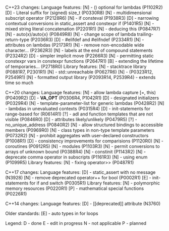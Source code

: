 C++23 changes:
    Language features:
        [N] - () optional for lambdas (P1102R2)
        [D] - Literal suffix for (signed) size_t (P0330R8)
        [N] - multidimensional subscript operator (P2128R6)
        [N] - if consteval (P1938R3)
        [D] - narrowing contextual conversions in static_assert and constexpr if (P1401R5)
        [N] - mixed string literal concatenation (P2201R1)
        [N] - deducing this (P0847R7)
        [N] - auto(x)/auto{x} (P0849R8)
        [N] - change scope of lambda trailing-return-type (P2036R3)
        [D] - #elifdef and #elifndef (P2334R1)
        [N] - attributes on lambdas (P2173R1)
        [N] - remove non-encodable wide character... (P2362R3)
        [N] - labels at the end of compound statements (P2324R2)
        [D] - simpler implicit move (P2266R3)
        [N] - permitting static constexpr vars in constexpr functions (P2647R1)
        [B] - extending the lifetime of temporaries... (P2718R0)
    Library features:
        [N] - stacktrace library (P0881R7, P2301R1)
        [N] - std::unreachable (P0627R6)
        [N] - <expected> (P0323R12, P2549R1)
        [N] - formatted output library <print> (P2093R14, P2539R4) - extends time so much
        
C++20 changes:
    Language features:
        [N] - allow lambda capture [=, this) (P0409R2)
        [D] - __VA_OPT__ (P0306R4, P1042R1)
        [D] - designated initializers (P0329R4)
        [N] - template-parameter-list for generic lambdas (P0428R2)
        [N] - lambdas in unevaluated contexts (P0315R4)
        [D] - init-statements for range-based for (R0614R1)
        [?] - adl and function templates that are not visible (P0846R0)
        [D] - attributes likely/unlikely (P0479R5)
        [?] - no_unique_address (P0840R2)
        [N] - allow structured bindings to accessible members (P0969R0)
        [N] - class types in non-type template parameters (P0732R2)
        [N] - prohibit aggregates with user-declared constructors (P1008R1)
        [D] - consistency improvements for comparisions (P1120R0)
        [N] - coroutines (P0912R5)
        [N] - modules (P1103R3)
        [N] - permit conversions to arrays of unknown bound (P0388R4)
        [N] - constinit (P1143R2)
        [N] - deprecate comma operator in subscripts (P1161R3)
        [N] - using enum (P1099R5)
    Library features:
        [N] - fixing operator>> (P0487R1)
        
C++17 changes:
    Language features:
        [D] - static_assert with no message (N3928)
        [N] - remove deprecated operator++ for bool (P0002R1)
        [E] - init-statements for if and switch (P0305R1)
    Library features:
        [N] - polymorphic memory resources (P0220R1)
        [P] - mathematical special functions (P0226R1)
        
C++14 changes:
    Language features:
        [D] - [[deprecated]] attribute (N3760)

Older standards:
[E] - auto types in for loops

Legend:
D - done
E - edit in progress
N - not applicable
P - planned
